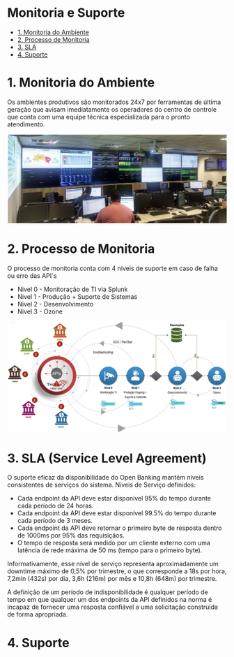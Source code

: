 # Monitoria e Suporte

- [1. Monitoria do Ambiente](#1.-Monitoria)
- [2. Processo de Monitoria ](#-2.-Processo-de-Monitoria-e-SLA)
- [3. SLA](#2-definições-e-abreviaturas)
- [4. Suporte](#3-visão-geral)

# 1. Monitoria do Ambiente
Os ambientes produtivos são monitorados 24x7 por ferramentas de última geração que avisam imediatamente os operadores do centro de controle que conta com uma equipe técnica especializada para o pronto atendimento.

![Imagem 14](https://raw.githubusercontent.com/Alextnetto/images/master/imagem_14.jpg)

# 2. Processo de Monitoria

O processo de monitoria conta com 4 níveis de suporte em caso de falha ou erro das API´s
- Nivel 0 - Monitoração de TI via Splunk
- Nivel 1 - Produção + Suporte de Sistemas
- Nivel 2 - Desenvolvimento
- Nivel 3 - Ozone


![Imagem 15](https://raw.githubusercontent.com/Alextnetto/images/master/imagem_15.jpg)

# 3. SLA (Service Level Agreement)

O suporte eficaz da disponibilidade do Open Banking mantém níveis consistentes de serviços do sistema. Níveis de Serviço definidos:

- Cada endpoint da API deve estar disponível 95% do tempo durante cada período de 24 horas.
- Cada endpoint da API deve estar disponível 99.5% do tempo durante cada período de 3 meses.
- Cada endpoint da API deve retornar o primeiro byte de resposta dentro de 1000ms por 95% das requisiçãos.
- O tempo de resposta será medido por um cliente externo com uma latência de rede máxima de 50 ms (tempo para o primeiro byte).

Informativamente, esse nível de serviço representa aproximadamente um downtime máximo de 0,5% por trimestre, o que corresponde a 18s por hora, 7,2min (432s) por dia, 3,6h (216m) por mês e 10,8h (648m) por trimestre.

A definição de um período de indisponibilidade é qualquer período de tempo em que qualquer um dos endpoints da API definidos na norma é incapaz de fornecer uma resposta confiável a uma solicitação construída de forma apropriada.

# 4. Suporte